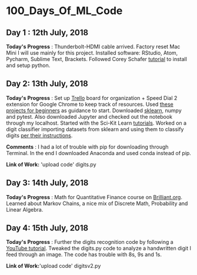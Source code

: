 # 100_Days_Of_ML_Code

## Day 1 : 12th July, 2018
 
**Today's Progress** : Thunderbolt-HDMI cable arrived. Factory reset Mac Mini I will use mainly for this project. Installed software: RStudio, Atom, Pycharm, Sublime Text, Brackets. Followed Corey Schafer [tutorial](https://www.youtube.com/watch?v=YYXdXT2l-Gg&list=PL-osiE80TeTt2d9bfVyTiXJA-UTHn6WwU) to install and setup python.


## Day 2: 13th July, 2018
**Today's Progress** : Set up [Trello](www.trello.com) board for organization + Speed Dial 2 extension for Google Chrome to keep track of resources. 
Used [these projects for beginners](https://elitedatascience.com/machine-learning-projects-for-beginners) as guidance to start. Downloaded [sklearn](http://scikit-learn.org/stable/), numpy and pytest. Also downloaded Jupyter and checked out the notebook through my localhost.
Started with the Sci-Kit Learn [tutorials](http://scikit-learn.org/stable/tutorial/). Worked on a digit classifier importing datasets from sklearn and using them to classify digits [per their instructions](http://scikit-learn.org/stable/tutorial/basic/tutorial.html#machine-learning-the-problem-setting).

**Comments** : 
I had a lot of trouble with pip for downloading through Terminal. In the end I downloaded Anaconda and used conda instead of pip. 

**Link of Work:** 'upload code' digits.py


## Day 3: 14th July, 2018
**Today's Progress** : Math for Quantitative Finance course on [Brilliant.org](www.brilliant.org). Learned about Markov Chains, a nice mix of Discrete Math, Probability and Linear Algebra.


## Day 4: 15th July, 2018
**Today's Progress** : Further the digits recognition code by following a [YouTube tutorial](https://www.youtube.com/watch?v=hB6IlpqHy-o). Tweaked the digits.py code to analyze a handwritten digit I feed through an image. The code has trouble with 8s, 9s and 1s.

**Link of Work:**'upload code' digitsv2.py
